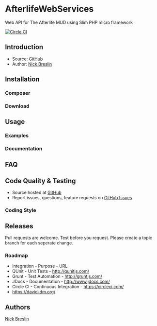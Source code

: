 # AfterlifeWebServices
Web API for The Afterlife MUD using Slim PHP micro framework

[![Circle CI](https://circleci.com/gh/nickbreslin/AfterlifeWebServices.svg?style=shield&circle-token=726bbf905911363923f8a55a4e01748b05070c8d)](https://circleci.com/gh/nickbreslin/AfterlifeWebServices)

## Introduction

* Source: [GitHub](https://github.com/)
* Author: [Nick Breslin](https://github.com/nickbreslin)

## Installation

### Composer

### Download

## Usage

### Examples

### Documentation

## FAQ

## Code Quality & Testing

- Source hosted at [GitHub](https://github.com/nickbreslin/AfterlifeWebServices)
- Report issues, questions, feature requests on [GitHub Issues](https://github.com/nickbreslin/../issues)

### Coding Style

## Releases

Pull requests are welcome. Test before you request. Please create a topic branch for each seperate change.

### Roadmap

* Integration - Purpose - URL
* QUnit - Unit Tests - http://qunitjs.com/
* Grunt - Test Automation - http://gruntjs.com/
* JDocs - Documentation - http://www.jdocs.com/
* Circle CI - Continuous Integration - https://circleci.com/
* https://david-dm.org/

## Authors

[Nick Breslin](https://github.com/nickbreslin)
